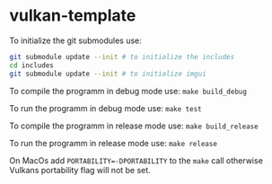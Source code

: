 # vulkan-template
To initialize the git submodules use:
```bash
git submodule update --init # to initialize the includes
cd includes
git submodule update --init # to initialize imgui
```

To compile the programm in debug mode use: ```make build_debug```

To run the programm in debug mode use: ```make test```

To compile the programm in release mode use: ```make build_release```

To run the programm in release mode use: ```make release```

On MacOs add ```PORTABILITY=-DPORTABILITY``` to the ```make``` call otherwise Vulkans portability flag will not be set.
